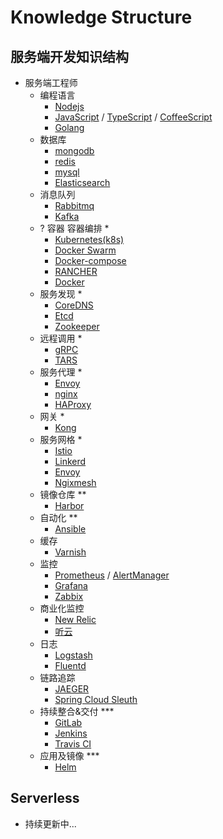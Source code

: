 Knowledge Structure
========

## 服务端开发知识结构

- 服务端工程师
  - 编程语言
    - [Nodejs](https://nodejs.org/en/)
    - [JavaScript](https://developer.mozilla.org/en-US/docs/Web/JavaScript) / [TypeScript](https://www.typescriptlang.org/) / [CoffeeScript](https://coffeescript.org/)
    - [Golang](https://golang.org/)
  - 数据库
    - [mongodb](https://www.mongodb.com/)
    - [redis](https://redis.io)
    - [mysql](https://www.mysql.com/)
    - [Elasticsearch](https://www.elastic.co/cn/)
  - 消息队列
    - [Rabbitmq](https://www.rabbitmq.com/)
    - [Kafka](http://kafka.apache.org/)  
  - ? 容器 容器编排 *
    - [Kubernetes(k8s)](https://kubernetes.io/)
    - [Docker Swarm](https://docs.docker.com/engine/reference/commandline/swarm_init/)
    - [Docker-compose](https://docs.docker.com/compose/)
    - [RANCHER](https://rancher.com/)
    - [Docker](https://www.docker.com/)
  - 服务发现 *
    - [CoreDNS](https://coredns.io/)
    - [Etcd](https://etcd.io/)
    - [Zookeeper](https://zookeeper.apache.org/)
  - 远程调用 *
    - [gRPC](https://www.grpc.io/)
    - [TARS](https://github.com/tarsCloud)
  - 服务代理 *
    - [Envoy](https://www.envoyproxy.io/)
    - [nginx](https://www.nginx.com/)
    - [HAProxy](http://www.haproxy.org/)
  - 网关 *
    - [Kong](https://konghq.com/)
  - 服务网格 *
    - [Istio](https://istio.io/)
    - [Linkerd](https://linkerd.io/)
    - [Envoy](https://www.envoyproxy.io/)
    - [Ngixmesh](https://www.nginx.com/blog/nginmesh-nginx-as-a-proxy-in-an-istio-service-mesh/)
  - 镜像仓库 **
    - [Harbor](https://goharbor.io/)
  - 自动化 **
    - [Ansible](https://docs.ansible.com/)
  - 缓存
    - [Varnish](https://www.varnish-cache.org/)
  - 监控
    - [Prometheus](https://prometheus.io/) / [AlertManager](https://prometheus.io/docs/alerting/latest/alertmanager/)
    - [Grafana](https://grafana.com/)
    - [Zabbix](https://www.zabbix.com/)
  - 商业化监控
    - [New Relic](https://newrelic.com/)
    - [听云](https://www.tingyun.com/)
  - 日志
    - [Logstash](https://elastic.co/logstash)
    - [Fluentd](https://fluentd.org)
  - 链路追踪
    - [JAEGER](https://jaegertracing.io)
    - [Spring Cloud Sleuth](https://spring.io/projects/spring-cloud-sleuth)
  - 持续整合&交付 ***
    - [GitLab](https://about.gitlab.com/)
    - [Jenkins](https://www.jenkins.io/)
    - [Travis CI](https://www.travis-ci.org/)
  - 应用及镜像 ***
    - [Helm](https://helm.sh/)

## Serverless

- 持续更新中...
